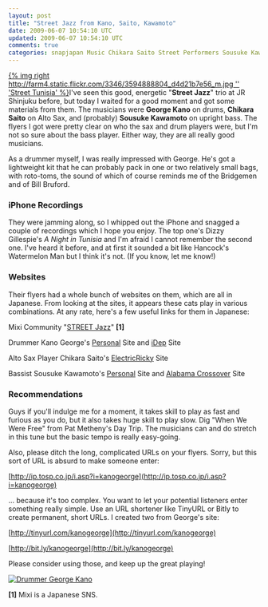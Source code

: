 ```yaml
---           
layout: post
title: "Street Jazz from Kano, Saito, Kawamoto"
date: 2009-06-07 10:54:10 UTC
updated: 2009-06-07 10:54:10 UTC
comments: true
categories: snapjapan Music Chikara Saito Street Performers Sousuke Kawamoto Street Jazz Musicians japan George Kano
---
```

 

[{% img right http://farm4.static.flickr.com/3346/3594888804_d4d21b7e56_m.jpg '' 'Street Tunisia' %}](http://www.flickr.com/photos/81796435@N00/3594888804 "View 'Street Tunisia' on Flickr.com")I've seen this good, energetic "**Street Jazz**" trio at JR Shinjuku before, but today I waited for a good moment and got some materials from them. The musicians were **George Kano** on drums, **Chikara Saito** on Alto Sax, and (probably) **Sousuke Kawamoto** on upright bass. The flyers I got were pretty clear on who the sax and drum players were, but I'm not so sure about the bass player. Either way, they are all really good musicians. 


As a drummer myself, I was really impressed with George. He's got a lightweight kit that he can probably pack in one or two relatively small bags, with roto-toms, the sound of which of course reminds me of the Bridgemen and of Bill Bruford.


### iPhone Recordings



They were jamming along, so I whipped out the iPhone and snagged a couple of recordings which I hope you enjoy. The top one's Dizzy Gillespie's _A Night in Tunisia_ and I'm afraid I cannot remember the second one. I've heard it before, and at first it sounded a bit like Hancock's Watermelon Man but I think it's not. (If you know, let me know!)








### Websites



Their flyers had a whole bunch of websites on them, which are all in Japanese. From looking at the sites, it appears these cats play in various combinations. At any rate, here's a few useful links for them in Japanese: 





Mixi Community "[STREET Jazz](http://mixi.jp/view_community.pl?id=938722)" **[1]**


Drummer Kano George's [Personal](http://ip.tosp.co.jp/i.asp?i=kanogeorge) Site and [iDep](http://www.i-dep.jp) Site


Alto Sax Player Chikara Saito's [ElectricRicky](http://www.geocities.jp/elektricricky/toppage.htm) Site


Bassist Sousuke Kawamoto's [Personal](http://www7b.biglobe.ne.jp/~sousuke-website/) Site and [Alabama Crossover](http://www.alabamacrossover.net) Site





### Recommendations



Guys if you'll indulge me for a moment, it takes skill to play as fast and furious as you do, but it also takes huge skill to play slow. Dig "When We Were Free" from Pat Metheny's Day Trip. The musicians can and do stretch in this tune but the basic tempo is really easy-going. 


Also, please ditch the long, complicated URLs on your flyers. Sorry, but this sort of URL is absurd to make someone enter: 


[http://ip.tosp.co.jp/i.asp?i=kanogeorge](http://ip.tosp.co.jp/i.asp?i=kanogeorge)


... because it's too complex. You want to let your potential listeners enter something really simple. Use an URL shortener like TinyURL or Bitly to create permanent, short URLs. I created two from George's site:


[http://tinyurl.com/kanogeorge](http://tinyurl.com/kanogeorge)


[http://bit.ly/kanogeorge](http://bit.ly/kanogeorge)


Please consider using those, and keep up the great playing!


[![Drummer George Kano](http://www.pict01.maho.jp/user/0002/553/151/200806/1_1_QZGWCZFQ6N_s.jpg)](http://www.pict01.maho.jp/user/0002/553/151/200806/1_1_QZGWCZFQ6N.jpg)


**[1]** Mixi is a Japanese SNS.

